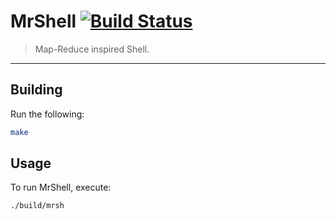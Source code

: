 MrShell [![Build Status](https://travis-ci.org/Glavin001/MrShell.svg?branch=master)](https://travis-ci.org/Glavin001/MrShell)
=======

> Map-Reduce inspired Shell.

---

## Building

Run the following:

```bash
make
```

## Usage

To run MrShell, execute:

```bash
./build/mrsh
```
